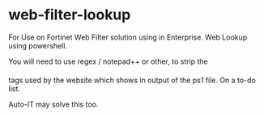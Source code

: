 # web-filter-lookup
 
For Use on Fortinet Web Filter solution using in Enterprise.
Web Lookup using powershell.

You will need to use regex / notepad++ or other, to strip the <h4> </h4> tags used by the website which shows in output of the ps1 file. On a to-do list.

Auto-IT may solve this too.
